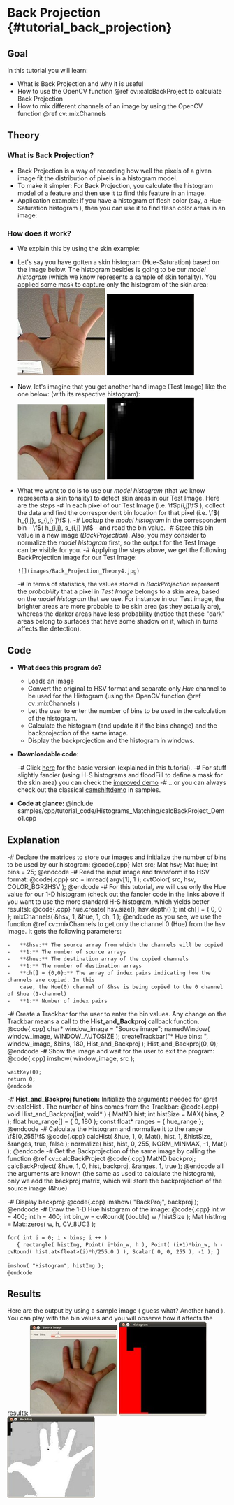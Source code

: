 Back Projection {#tutorial_back_projection}
===============

Goal
----

In this tutorial you will learn:

-   What is Back Projection and why it is useful
-   How to use the OpenCV function @ref cv::calcBackProject to calculate Back Projection
-   How to mix different channels of an image by using the OpenCV function @ref cv::mixChannels

Theory
------

### What is Back Projection?

-   Back Projection is a way of recording how well the pixels of a given image fit the distribution
    of pixels in a histogram model.
-   To make it simpler: For Back Projection, you calculate the histogram model of a feature and then
    use it to find this feature in an image.
-   Application example: If you have a histogram of flesh color (say, a Hue-Saturation histogram ),
    then you can use it to find flesh color areas in an image:

### How does it work?

-   We explain this by using the skin example:
-   Let's say you have gotten a skin histogram (Hue-Saturation) based on the image below. The
    histogram besides is going to be our *model histogram* (which we know represents a sample of
    skin tonality). You applied some mask to capture only the histogram of the skin area:
    ![T0](images/Back_Projection_Theory0.jpg)
    ![T1](images/Back_Projection_Theory1.jpg)

-   Now, let's imagine that you get another hand image (Test Image) like the one below: (with its
    respective histogram):
    ![T2](images/Back_Projection_Theory2.jpg)
    ![T3](images/Back_Projection_Theory3.jpg)


-   What we want to do is to use our *model histogram* (that we know represents a skin tonality) to
    detect skin areas in our Test Image. Here are the steps
    -#  In each pixel of our Test Image (i.e. \f$p(i,j)\f$ ), collect the data and find the
        correspondent bin location for that pixel (i.e. \f$( h_{i,j}, s_{i,j} )\f$ ).
    -#  Lookup the *model histogram* in the correspondent bin - \f$( h_{i,j}, s_{i,j} )\f$ - and read
        the bin value.
    -#  Store this bin value in a new image (*BackProjection*). Also, you may consider to normalize
        the *model histogram* first, so the output for the Test Image can be visible for you.
    -#  Applying the steps above, we get the following BackProjection image for our Test Image:

        ![](images/Back_Projection_Theory4.jpg)

    -#  In terms of statistics, the values stored in *BackProjection* represent the *probability*
        that a pixel in *Test Image* belongs to a skin area, based on the *model histogram* that we
        use. For instance in our Test image, the brighter areas are more probable to be skin area
        (as they actually are), whereas the darker areas have less probability (notice that these
        "dark" areas belong to surfaces that have some shadow on it, which in turns affects the
        detection).

Code
----

-   **What does this program do?**
    -   Loads an image
    -   Convert the original to HSV format and separate only *Hue* channel to be used for the
        Histogram (using the OpenCV function @ref cv::mixChannels )
    -   Let the user to enter the number of bins to be used in the calculation of the histogram.
    -   Calculate the histogram (and update it if the bins change) and the backprojection of the
        same image.
    -   Display the backprojection and the histogram in windows.
-   **Downloadable code**:

    -#  Click
        [here](https://github.com/opencv/opencv/tree/master/samples/cpp/tutorial_code/Histograms_Matching/calcBackProject_Demo1.cpp)
        for the basic version (explained in this tutorial).
    -#  For stuff slightly fancier (using H-S histograms and floodFill to define a mask for the
        skin area) you can check the [improved
        demo](https://github.com/opencv/opencv/tree/master/samples/cpp/tutorial_code/Histograms_Matching/calcBackProject_Demo2.cpp)
    -#  ...or you can always check out the classical
        [camshiftdemo](https://github.com/opencv/opencv/tree/master/samples/cpp/camshiftdemo.cpp)
        in samples.

-   **Code at glance:**
@include samples/cpp/tutorial_code/Histograms_Matching/calcBackProject_Demo1.cpp

Explanation
-----------

-#  Declare the matrices to store our images and initialize the number of bins to be used by our
    histogram:
    @code{.cpp}
    Mat src; Mat hsv; Mat hue;
    int bins = 25;
    @endcode
-#  Read the input image and transform it to HSV format:
    @code{.cpp}
    src = imread( argv[1], 1 );
    cvtColor( src, hsv, COLOR_BGR2HSV );
    @endcode
-#  For this tutorial, we will use only the Hue value for our 1-D histogram (check out the fancier
    code in the links above if you want to use the more standard H-S histogram, which yields better
    results):
    @code{.cpp}
    hue.create( hsv.size(), hsv.depth() );
    int ch[] = { 0, 0 };
    mixChannels( &hsv, 1, &hue, 1, ch, 1 );
    @endcode
    as you see, we use the function @ref cv::mixChannels to get only the channel 0 (Hue) from
    the hsv image. It gets the following parameters:

    -   **&hsv:** The source array from which the channels will be copied
    -   **1:** The number of source arrays
    -   **&hue:** The destination array of the copied channels
    -   **1:** The number of destination arrays
    -   **ch[] = {0,0}:** The array of index pairs indicating how the channels are copied. In this
        case, the Hue(0) channel of &hsv is being copied to the 0 channel of &hue (1-channel)
    -   **1:** Number of index pairs

-#  Create a Trackbar for the user to enter the bin values. Any change on the Trackbar means a call
    to the **Hist_and_Backproj** callback function.
    @code{.cpp}
    char* window_image = "Source image";
    namedWindow( window_image, WINDOW_AUTOSIZE );
    createTrackbar("* Hue  bins: ", window_image, &bins, 180, Hist_and_Backproj );
    Hist_and_Backproj(0, 0);
    @endcode
-#  Show the image and wait for the user to exit the program:
    @code{.cpp}
    imshow( window_image, src );

    waitKey(0);
    return 0;
    @endcode
-#  **Hist_and_Backproj function:** Initialize the arguments needed for @ref cv::calcHist . The
    number of bins comes from the Trackbar:
    @code{.cpp}
    void Hist_and_Backproj(int, void* )
    {
      MatND hist;
      int histSize = MAX( bins, 2 );
      float hue_range[] = { 0, 180 };
      const float* ranges = { hue_range };
    @endcode
-#  Calculate the Histogram and normalize it to the range \f$[0,255]\f$
    @code{.cpp}
    calcHist( &hue, 1, 0, Mat(), hist, 1, &histSize, &ranges, true, false );
    normalize( hist, hist, 0, 255, NORM_MINMAX, -1, Mat() );
    @endcode
-#  Get the Backprojection of the same image by calling the function @ref cv::calcBackProject
    @code{.cpp}
    MatND backproj;
    calcBackProject( &hue, 1, 0, hist, backproj, &ranges, 1, true );
    @endcode
    all the arguments are known (the same as used to calculate the histogram), only we add the
    backproj matrix, which will store the backprojection of the source image (&hue)

-#  Display backproj:
    @code{.cpp}
    imshow( "BackProj", backproj );
    @endcode
-#  Draw the 1-D Hue histogram of the image:
    @code{.cpp}
    int w = 400; int h = 400;
    int bin_w = cvRound( (double) w / histSize );
    Mat histImg = Mat::zeros( w, h, CV_8UC3 );

    for( int i = 0; i < bins; i ++ )
       { rectangle( histImg, Point( i*bin_w, h ), Point( (i+1)*bin_w, h - cvRound( hist.at<float>(i)*h/255.0 ) ), Scalar( 0, 0, 255 ), -1 ); }

    imshow( "Histogram", histImg );
    @endcode

Results
-------

Here are the output by using a sample image ( guess what? Another hand ). You can play with the
bin values and you will observe how it affects the results:
![R0](images/Back_Projection1_Source_Image.jpg)
![R1](images/Back_Projection1_Histogram.jpg)
![R2](images/Back_Projection1_BackProj.jpg)
